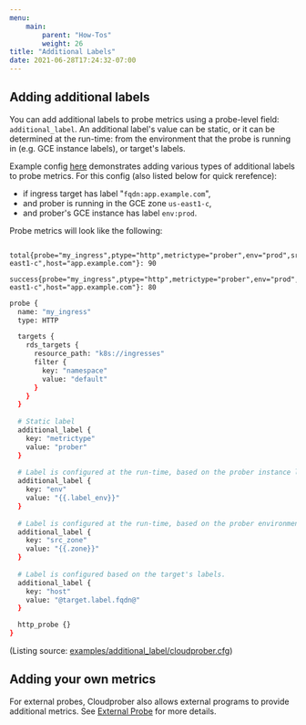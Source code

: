 ```yaml
---
menu:
    main:
        parent: "How-Tos"
        weight: 26
title: "Additional Labels"
date: 2021-06-28T17:24:32-07:00
---
```

## Adding additional labels

You can add additional labels to probe metrics using a probe-level field: `additional_label`. An additional label's value can be static, or it can be determined at the run-time: from the environment that the probe is running in (e.g. GCE instance labels), or target's labels.

Example config [here](https://github.com/cloudprober/cloudprober/blob/master/examples/additional_label/cloudprober.cfg) demonstrates adding various types of additional labels to probe metrics. For this config (also listed below for quick rerefence):

* if ingress target has label "`fqdn:app.example.com`",
* and prober is running in the GCE zone `us-east1-c`,
* and prober's GCE instance has label `env:prod`.

Probe metrics will look like the following:
```
 total{probe="my_ingress",ptype="http",metrictype="prober",env="prod",src_zone="us-east1-c",host="app.example.com"}: 90
 success{probe="my_ingress",ptype="http",metrictype="prober",env="prod",src_zone="us-east1-c",host="app.example.com"}: 80
```



```bash
probe {
  name: "my_ingress"
  type: HTTP

  targets {
    rds_targets {
      resource_path: "k8s://ingresses"
      filter {
        key: "namespace"
        value: "default"
      }
    }
  }
  
  # Static label
  additional_label {
    key: "metrictype"
    value: "prober"
  }
  
  # Label is configured at the run-time, based on the prober instance label (GCE).
  additional_label {
    key: "env"
    value: "{{.label_env}}"
  }
  
  # Label is configured at the run-time, based on the prober environment (GCE).
  additional_label {
    key: "src_zone"
    value: "{{.zone}}"
  }
  
  # Label is configured based on the target's labels.
  additional_label {
    key: "host"
    value: "@target.label.fqdn@"
  }

  http_probe {}
}
```
(Listing source: [examples/additional_label/cloudprober.cfg](https://github.com/google/cloudprober/blob/master/examples/additional_label/cloudprober.cfg))

## Adding your own metrics
For external probes, Cloudprober also allows external programs to provide additional metrics.
See [External Probe](https://cloudprober.org/how-to/external-probe) for more details.

